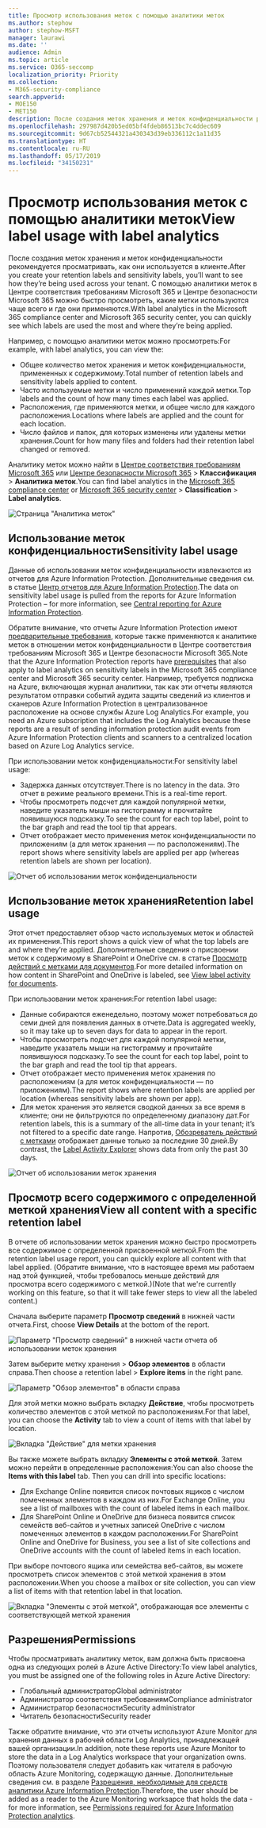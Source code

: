 ```yaml
---
title: Просмотр использования меток с помощью аналитики меток
ms.author: stephow
author: stephow-MSFT
manager: laurawi
ms.date: ''
audience: Admin
ms.topic: article
ms.service: O365-seccomp
localization_priority: Priority
ms.collection:
- M365-security-compliance
search.appverid:
- MOE150
- MET150
description: После создания меток хранения и меток конфиденциальности рекомендуется просматривать, как они используется в клиенте. С помощью аналитики меток в Центре соответствия требованиям Microsoft 365 и Центре безопасности Microsoft 365 можно быстро просмотреть, какие метки используются чаще всего и где они применяются.
ms.openlocfilehash: 297987d420b5ed05bf4fdeb86513bc7c4ddec609
ms.sourcegitcommit: 9d67cb52544321a430343d39eb336112c1a11d35
ms.translationtype: HT
ms.contentlocale: ru-RU
ms.lasthandoff: 05/17/2019
ms.locfileid: "34150231"
---
```

# <a name="view-label-usage-with-label-analytics"></a><span data-ttu-id="8be5c-104">Просмотр использования меток с помощью аналитики меток</span><span class="sxs-lookup"><span data-stu-id="8be5c-104">View label usage with label analytics</span></span>

<span data-ttu-id="8be5c-105">После создания меток хранения и меток конфиденциальности рекомендуется просматривать, как они используется в клиенте.</span><span class="sxs-lookup"><span data-stu-id="8be5c-105">After you create your retention labels and sensitivity labels, you’ll want to see how they’re being used across your tenant.</span></span> <span data-ttu-id="8be5c-106">С помощью аналитики меток в Центре соответствия требованиям Microsoft 365 и Центре безопасности Microsoft 365 можно быстро просмотреть, какие метки используются чаще всего и где они применяются.</span><span class="sxs-lookup"><span data-stu-id="8be5c-106">With label analytics in the Microsoft 365 compliance center and Microsoft 365 security center, you can quickly see which labels are used the most and where they’re being applied.</span></span>

<span data-ttu-id="8be5c-107">Например, с помощью аналитики меток можно просмотреть:</span><span class="sxs-lookup"><span data-stu-id="8be5c-107">For example, with label analytics, you can view the:</span></span>

- <span data-ttu-id="8be5c-108">Общее количество меток хранения и меток конфиденциальности, примененных к содержимому.</span><span class="sxs-lookup"><span data-stu-id="8be5c-108">Total number of retention labels and sensitivity labels applied to content.</span></span>
- <span data-ttu-id="8be5c-109">Часто используемые метки и число применений каждой метки.</span><span class="sxs-lookup"><span data-stu-id="8be5c-109">Top labels and the count of how many times each label was applied.</span></span>
- <span data-ttu-id="8be5c-110">Расположения, где применяются метки, и общее число для каждого расположения.</span><span class="sxs-lookup"><span data-stu-id="8be5c-110">Locations where labels are applied and the count for each location.</span></span>
- <span data-ttu-id="8be5c-111">Число файлов и папок, для которых изменены или удалены метки хранения.</span><span class="sxs-lookup"><span data-stu-id="8be5c-111">Count for how many files and folders had their retention label changed or removed.</span></span>

<span data-ttu-id="8be5c-112">Аналитику меток можно найти в [Центре соответствия требованиям Microsoft 365](https://compliance.microsoft.com/labelanalytics) или [Центре безопасности Microsoft 365](https://security.microsoft.com/labelanalytics) > **Классификация** > **Аналитика меток**.</span><span class="sxs-lookup"><span data-stu-id="8be5c-112">You can find label analytics in the [Microsoft 365 compliance center](https://compliance.microsoft.com/labelanalytics) or [Microsoft 365 security center](https://security.microsoft.com/labelanalytics) > **Classification** > **Label analytics**.</span></span>

![Страница "Аналитика меток"](media/label-analytics-page.png)

## <a name="sensitivity-label-usage"></a><span data-ttu-id="8be5c-114">Использование меток конфиденциальности</span><span class="sxs-lookup"><span data-stu-id="8be5c-114">Sensitivity label usage</span></span>

<span data-ttu-id="8be5c-115">Данные об использовании меток конфиденциальности извлекаются из отчетов для Azure Information Protection. Дополнительные сведения см. в статье [Центр отчетов для Azure Information Protection](https://docs.microsoft.com/ru-RU/azure/information-protection/reports-aip).</span><span class="sxs-lookup"><span data-stu-id="8be5c-115">The data on sensitivity label usage is pulled from the reports for Azure Information Protection – for more information, see [Central reporting for Azure Information Protection](https://docs.microsoft.com/en-us/azure/information-protection/reports-aip).</span></span>

<span data-ttu-id="8be5c-116">Обратите внимание, что отчеты Azure Information Protection имеют [предварительные требования](https://docs.microsoft.com/ru-RU/azure/information-protection/reports-aip#prerequisites-for-azure-information-protection-analytics), которые также применяются к аналитике меток в отношении меток конфиденциальности в Центре соответствия требованиям Microsoft 365 и Центре безопасности Microsoft 365.</span><span class="sxs-lookup"><span data-stu-id="8be5c-116">Note that the Azure Information Protection reports have [prerequisites](https://docs.microsoft.com/en-us/azure/information-protection/reports-aip#prerequisites-for-azure-information-protection-analytics) that also apply to label analytics on sensitivity labels in the Microsoft 365 compliance center and Microsoft 365 security center.</span></span> <span data-ttu-id="8be5c-117">Например, требуется подписка на Azure, включающая журнал аналитики, так как эти отчеты являются результатом отправки событий аудита защиты сведений из клиентов и сканеров Azure Information Protection в централизованное расположение на основе службы Azure Log Analytics.</span><span class="sxs-lookup"><span data-stu-id="8be5c-117">For example, you need an Azure subscription that includes the Log Analytics because these reports are a result of sending information protection audit events from Azure Information Protection clients and scanners to a centralized location based on Azure Log Analytics service.</span></span>

<span data-ttu-id="8be5c-118">При использовании меток конфиденциальности:</span><span class="sxs-lookup"><span data-stu-id="8be5c-118">For sensitivity label usage:</span></span>

- <span data-ttu-id="8be5c-119">Задержка данных отсутствует.</span><span class="sxs-lookup"><span data-stu-id="8be5c-119">There is no latency in the data.</span></span> <span data-ttu-id="8be5c-120">Это отчет в режиме реального времени.</span><span class="sxs-lookup"><span data-stu-id="8be5c-120">This is a real-time report.</span></span>
- <span data-ttu-id="8be5c-121">Чтобы просмотреть подсчет для каждой популярной метки, наведите указатель мыши на гистограмму и прочитайте появившуюся подсказку.</span><span class="sxs-lookup"><span data-stu-id="8be5c-121">To see the count for each top label, point to the bar graph and read the tool tip that appears.</span></span>
- <span data-ttu-id="8be5c-122">Отчет отображает место применения меток конфиденциальности по приложениям (а для меток хранения — по расположениям).</span><span class="sxs-lookup"><span data-stu-id="8be5c-122">The report shows where sensitivity labels are applied per app (whereas retention labels are shown per location).</span></span>

![Отчет об использовании меток конфиденциальности](media/sensitivity-label-usage-report.png)

## <a name="retention-label-usage"></a><span data-ttu-id="8be5c-124">Использование меток хранения</span><span class="sxs-lookup"><span data-stu-id="8be5c-124">Retention label usage</span></span>

<span data-ttu-id="8be5c-125">Этот отчет предоставляет обзор часто используемых меток и областей их применения.</span><span class="sxs-lookup"><span data-stu-id="8be5c-125">This report shows a quick view of what the top labels are and where they’re applied.</span></span> <span data-ttu-id="8be5c-126">Дополнительные сведения о присвоении меток к содержимому в SharePoint и OneDrive см. в статье [Просмотр действий с метками для документов](view-label-activity-for-documents.md).</span><span class="sxs-lookup"><span data-stu-id="8be5c-126">For more detailed information on how content in SharePoint and OneDrive is labeled, see [View label activity for documents](view-label-activity-for-documents.md).</span></span>

<span data-ttu-id="8be5c-127">При использовании меток хранения:</span><span class="sxs-lookup"><span data-stu-id="8be5c-127">For retention label usage:</span></span>

- <span data-ttu-id="8be5c-128">Данные собираются еженедельно, поэтому может потребоваться до семи дней для появления данных в отчете.</span><span class="sxs-lookup"><span data-stu-id="8be5c-128">Data is aggregated weekly, so it may take up to seven days for data to appear in the report.</span></span>
- <span data-ttu-id="8be5c-129">Чтобы просмотреть подсчет для каждой популярной метки, наведите указатель мыши на гистограмму и прочитайте появившуюся подсказку.</span><span class="sxs-lookup"><span data-stu-id="8be5c-129">To see the count for each top label, point to the bar graph and read the tool tip that appears.</span></span>
- <span data-ttu-id="8be5c-130">Отчет отображает место применения меток хранения по расположениям (а для меток конфиденциальности — по приложениям).</span><span class="sxs-lookup"><span data-stu-id="8be5c-130">The report shows where retention labels are applied per location (whereas sensitivity labels are shown per app).</span></span>
- <span data-ttu-id="8be5c-131">Для меток хранения это является сводкой данных за все время в клиенте; они не фильтруются по определенному диапазону дат.</span><span class="sxs-lookup"><span data-stu-id="8be5c-131">For retention labels, this is a summary of the all-time data in your tenant; it’s not filtered to a specific date range.</span></span> <span data-ttu-id="8be5c-132">Напротив, [Обозреватель действий с метками](view-label-activity-for-documents.md) отображает данные только за последние 30 дней.</span><span class="sxs-lookup"><span data-stu-id="8be5c-132">By contrast, the [Label Activity Explorer](view-label-activity-for-documents.md) shows data from only the past 30 days.</span></span>

![Отчет об использовании меток хранения](media/retention-label-usage-report.png)

## <a name="view-all-content-with-a-specific-retention-label"></a><span data-ttu-id="8be5c-134">Просмотр всего содержимого с определенной меткой хранения</span><span class="sxs-lookup"><span data-stu-id="8be5c-134">View all content with a specific retention label</span></span>

<span data-ttu-id="8be5c-135">В отчете об использовании меток хранения можно быстро просмотреть все содержимое с определенной присвоенной меткой.</span><span class="sxs-lookup"><span data-stu-id="8be5c-135">From the retention label usage report, you can quickly explore all content with that label applied.</span></span> <span data-ttu-id="8be5c-136">(Обратите внимание, что в настоящее время мы работаем над этой функцией, чтобы требовалось меньше действий для просмотра всего содержимого с меткой.)</span><span class="sxs-lookup"><span data-stu-id="8be5c-136">(Note that we're currently working on this feature, so that it will take fewer steps to view all the labeled content.)</span></span>

<span data-ttu-id="8be5c-137">Сначала выберите параметр **Просмотр сведений** в нижней части отчета.</span><span class="sxs-lookup"><span data-stu-id="8be5c-137">First, choose **View Details** at the bottom of the report.</span></span>

![Параметр "Просмотр сведений" в нижней части отчета об использовании меток хранения](media/retention-label-usage-view-details.png)

<span data-ttu-id="8be5c-139">Затем выберите метку хранения > **Обзор элементов** в области справа.</span><span class="sxs-lookup"><span data-stu-id="8be5c-139">Then choose a retention label > **Explore items** in the right pane.</span></span>

![Параметр "Обзор элементов" в области справа](media/retention-label-usage-explore-items.png)

<span data-ttu-id="8be5c-141">Для этой метки можно выбрать вкладку **Действие**, чтобы просмотреть количество элементов с этой меткой по расположениям.</span><span class="sxs-lookup"><span data-stu-id="8be5c-141">For that label, you can choose the **Activity** tab to view a count of items with that label by location.</span></span>

![Вкладка "Действие" для метки хранения](media/retention-label-usage-activity-tab.png)

<span data-ttu-id="8be5c-143">Вы также можете выбрать вкладку **Элементы с этой меткой**. Затем можно перейти в определенные расположения:</span><span class="sxs-lookup"><span data-stu-id="8be5c-143">You can also choose the **Items with this label** tab. Then you can drill into specific locations:</span></span>

- <span data-ttu-id="8be5c-144">Для Exchange Online появится список почтовых ящиков с числом помеченных элементов в каждом из них.</span><span class="sxs-lookup"><span data-stu-id="8be5c-144">For Exchange Online, you see a list of mailboxes with the count of labeled items in each mailbox.</span></span>
- <span data-ttu-id="8be5c-145">Для SharePoint Online и OneDrive для бизнеса появится список семейств веб-сайтов и учетных записей OneDrive с числом помеченных элементов в каждом расположении.</span><span class="sxs-lookup"><span data-stu-id="8be5c-145">For SharePoint Online and OneDrive for Business, you see a list of site collections and OneDrive accounts with the count of labeled items in each location.</span></span>

<span data-ttu-id="8be5c-146">При выборе почтового ящика или семейства веб-сайтов, вы можете просмотреть список элементов с этой меткой хранения в этом расположении.</span><span class="sxs-lookup"><span data-stu-id="8be5c-146">When you choose a mailbox or site collection, you can view a list of items with that retention label in that location.</span></span>

![Вкладка "Элементы с этой меткой", отображающая все элементы с соответствующей меткой хранения](media/retention-label-usage-content-explorer.png)

## <a name="permissions"></a><span data-ttu-id="8be5c-148">Разрешения</span><span class="sxs-lookup"><span data-stu-id="8be5c-148">Permissions</span></span>

<span data-ttu-id="8be5c-149">Чтобы просматривать аналитику меток, вам должна быть присвоена одна из следующих ролей в Azure Active Directory:</span><span class="sxs-lookup"><span data-stu-id="8be5c-149">To view label analytics, you must be assigned one of the following roles in Azure Active Directory:</span></span>

- <span data-ttu-id="8be5c-150">Глобальный администратор</span><span class="sxs-lookup"><span data-stu-id="8be5c-150">Global administrator</span></span>
- <span data-ttu-id="8be5c-151">Администратор соответствия требованиям</span><span class="sxs-lookup"><span data-stu-id="8be5c-151">Compliance administrator</span></span>
- <span data-ttu-id="8be5c-152">Администратор безопасности</span><span class="sxs-lookup"><span data-stu-id="8be5c-152">Security administrator</span></span>
- <span data-ttu-id="8be5c-153">Читатель безопасности</span><span class="sxs-lookup"><span data-stu-id="8be5c-153">Security reader</span></span>

<span data-ttu-id="8be5c-154">Также обратите внимание, что эти отчеты используют Azure Monitor для хранения данных в рабочей области Log Analytics, принадлежащей вашей организации.</span><span class="sxs-lookup"><span data-stu-id="8be5c-154">In addition, note these reports use Azure Monitor to store the data in a Log Analytics workspace that your organization owns.</span></span> <span data-ttu-id="8be5c-155">Поэтому пользователя следует добавить как читателя в рабочую область Azure Monitoring, содержащую данные. Дополнительные сведения см. в разделе [Разрешения, необходимые для средств аналитики Azure Information Protection](https://docs.microsoft.com/ru-RU/azure/information-protection/reports-aip#permissions-required-for-azure-information-protection-analytics).</span><span class="sxs-lookup"><span data-stu-id="8be5c-155">Therefore, the user should be added as a reader to the Azure Monitoring worksapce that holds the data - for more information, see [Permissions required for Azure Information Protection analytics](https://docs.microsoft.com/en-us/azure/information-protection/reports-aip#permissions-required-for-azure-information-protection-analytics).</span></span>

